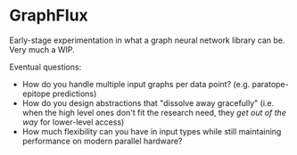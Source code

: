 # GraphFlux

Early-stage experimentation in what a graph neural network library can be. Very much a WIP. 

Eventual questions:
* How do you handle multiple input graphs per data point? (e.g. paratope-epitope predictions)
* How do you design abstractions that "dissolve away gracefully" (i.e. when the high level ones don't fit the research need, they *get out of the way* for lower-level access)
* How much flexibility can you have in input types while still maintaining performance on modern parallel hardware?